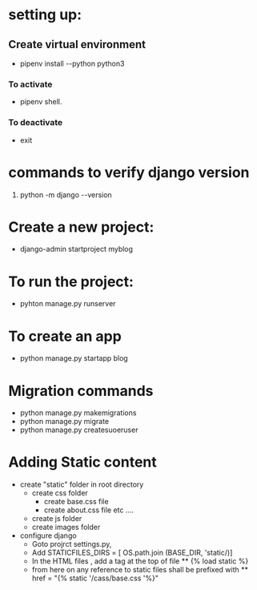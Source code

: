 # setting up:

## Create virtual environment

- pipenv install --python python3

### To activate

- pipenv shell.

### To deactivate

- exit

# commands to verify django version

1. python -m django --version

# Create a new project:

- django-admin startproject myblog

# To run the project:

- pyhton manage.py runserver

# To create an app

- python manage.py startapp blog

# Migration commands

- python manage.py makemigrations
- python manage.py migrate
- python manage.py createsuoeruser

# Adding Static content
- create "static" folder in root directory
    - create css folder
        - create base.css file
        - create about.css file etc ....
    - create js folder
    - create images folder
- configure django 
    - Goto projrct settings.py, 
    -  Add STATICFILES_DIRS = [ OS.path.join (BASE_DIR, 'static/)]
    -  In the HTML files , add a tag at the top of file ** {% load static %}
    -  from here on any reference to static files shall be prefixed with ** href = "{% static '/cass/base.css '%}"